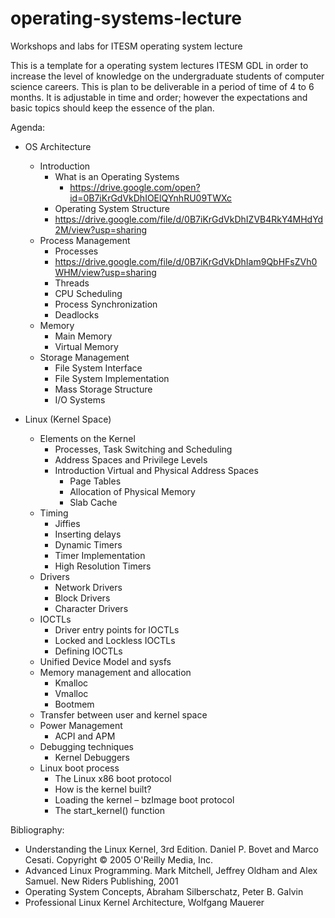 # operating-systems-lecture

Workshops and labs for ITESM operating system lecture

This is a template for a operating system lectures ITESM GDL
in order to increase the level of knowledge on the undergraduate students of computer science careers. 
This is plan to be deliverable in a period of time of 4 to 6 months. 
It is adjustable  in time and order; however the expectations and basic topics should keep the essence of the plan.

Agenda: 

* OS Architecture
  * Introduction 
    * What is an Operating Systems
      * https://drive.google.com/open?id=0B7iKrGdVkDhIOElQYnhRU09TWXc
    * Operating System Structure
     * https://drive.google.com/file/d/0B7iKrGdVkDhIZVB4RkY4MHdYd2M/view?usp=sharing 
  * Process Management
     * Processes
      * https://drive.google.com/file/d/0B7iKrGdVkDhIam9QbHFsZVh0WHM/view?usp=sharing  
     * Threads
     * CPU Scheduling
     * Process Synchronization
     * Deadlocks
  * Memory 
     * Main Memory
     * Virtual Memory
  * Storage Management
     * File System Interface
     * File System Implementation
     * Mass Storage Structure
     * I/O Systems 

* Linux (Kernel Space)
  * Elements on the Kernel 
    * Processes, Task Switching and Scheduling
    * Address Spaces and Privilege Levels
    * Introduction Virtual and Physical Address Spaces
       * Page Tables
       * Allocation of Physical Memory
       * Slab Cache
  * Timing
    * Jiffies
    * Inserting delays
    * Dynamic Timers
    * Timer Implementation
    * High Resolution Timers
  * Drivers
    * Network Drivers 
    * Block Drivers
    * Character Drivers
  * IOCTLs
    * Driver entry points for IOCTLs
    * Locked and Lockless IOCTLs
    * Defining IOCTLs
  * Unified Device Model and sysfs
  * Memory management and allocation
    * Kmalloc
    * Vmalloc
    * Bootmem
  * Transfer between user and kernel space
  * Power Management
    * ACPI and APM
  * Debugging techniques
    *	Kernel Debuggers
  * Linux boot process
    * The Linux x86 boot protocol
    * How is the kernel built?
    * Loading the kernel – bzImage boot protocol
    * The start_kernel() function


Bibliography: 
* Understanding the Linux Kernel, 3rd Edition. Daniel P. Bovet and Marco Cesati. Copyright © 2005 O'Reilly Media, Inc.
* Advanced Linux Programming. Mark Mitchell, Jeffrey Oldham and Alex Samuel. New Riders Publishing, 2001
* Operating System Concepts, Abraham Silberschatz, Peter B. Galvin
* Professional Linux Kernel Architecture, Wolfgang Mauerer
